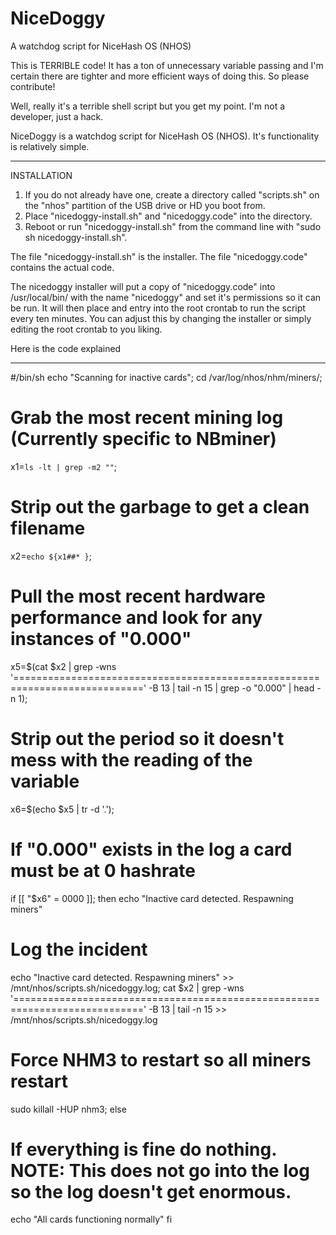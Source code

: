 # NiceDoggy
A watchdog script for NiceHash OS (NHOS)

This is TERRIBLE code! It has a ton of unnecessary variable passing and I'm certain there are tighter and more efficient ways of doing this. So please contribute!

Well, really it's a terrible shell script but you get my point. I'm not a developer, just a hack.

NiceDoggy is a watchdog script for NiceHash OS (NHOS). It's functionality is relatively simple.



***********************************************
INSTALLATION

1. If you do not already have one, create a directory called "scripts.sh" on the "nhos" partition of the USB drive or HD you boot from.
2. Place "nicedoggy-install.sh" and "nicedoggy.code" into the directory.
3. Reboot or run "nicedoggy-install.sh" from the command line with "sudo sh nicedoggy-install.sh".


The file "nicedoggy-install.sh" is the installer.
The file "nicedoggy.code" contains the actual code.

The nicedoggy installer will put a copy of "nicedoggy.code" into /usr/local/bin/ with the name "nicedoggy" and set it's permissions so it can be run.
It will then place and entry into the root crontab to run the script every ten minutes. You can adjust this by changing the installer or simply editing the root crontab to you liking.





Here is the code explained
**************************

#/bin/sh
echo "Scanning for inactive cards";
cd /var/log/nhos/nhm/miners/;

# Grab the most recent mining log (Currently specific to NBminer)
x1=`ls -lt | grep -m2 ""`;

# Strip out the garbage to get a clean filename
x2=`echo ${x1##* }`;

# Pull the most recent hardware performance and look for any instances of "0.000"
x5=$(cat $x2 | grep -wns '============================================================================' -B 13 | tail -n 15 | grep -o "0.000" | head -n 1);

# Strip out the period so it doesn't mess with the reading of the variable
x6=$(echo $x5 | tr -d '.');

# If "0.000" exists in the log a card must be at 0 hashrate
if [[ "$x6" = 0000 ]];
   then
   echo "Inactive card detected. Respawning miners"
   
   # Log the incident
   echo "Inactive card detected. Respawning miners" >> /mnt/nhos/scripts.sh/nicedoggy.log;
   cat $x2 | grep -wns '============================================================================' -B 13 | tail -n 15 >> /mnt/nhos/scripts.sh/nicedoggy.log
   
   # Force NHM3 to restart so all miners restart
   sudo killall -HUP nhm3;
else

   # If everything is fine do nothing. NOTE: This does not go into the log so the log doesn't get enormous.
   echo "All cards functioning normally"
fi





